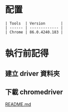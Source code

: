 # 配置

    | Tools  | Version       |
    | ------ | ------------- |
    | Chrome | 86.0.4240.183 |

# 執行前記得

## 建立 driver 資料夾

## 下載 chromedriver

[README.md](../README.md)